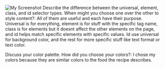 ![My Screenshot](./images/assignment-10-screenshot.png)
Describe the difference between the universal, element, class, and id selector types. When might you choose one over the other to style content?: All of them
are useful and each have their purpose. Universal is for everything, element is for stuff with the specific tag name, class is for elements but it doesnt affect the other elements on the page, and id helps match specific elements with specific values. Id use universal for background color, and the rest for more specific stuff like text format or text color.   

Discuss your color palette. How did you choose your colors?: I chose my colors
because they are similar colors to the food the recipe describes.
